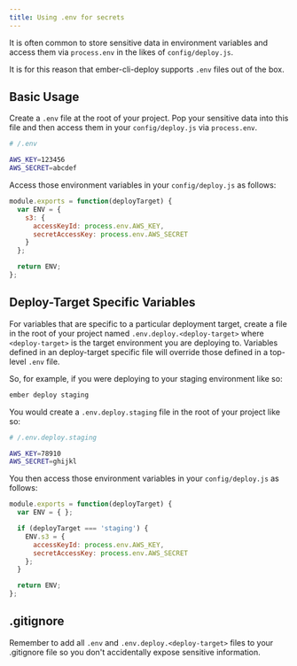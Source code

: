 ```yaml
---
title: Using .env for secrets
---
```


It is often common to store sensitive data in environment variables and access them via `process.env` in the likes of `config/deploy.js`.

It is for this reason that ember-cli-deploy supports `.env` files out of the box.

## Basic Usage

Create a `.env` file at the root of your project. Pop your sensitive data into this file and then access them in your `config/deploy.js` via `process.env`.

```bash
# /.env

AWS_KEY=123456
AWS_SECRET=abcdef
```

Access those environment variables in your `config/deploy.js` as follows:

```javascript
module.exports = function(deployTarget) {
  var ENV = {
    s3: {
      accessKeyId: process.env.AWS_KEY,
      secretAccessKey: process.env.AWS_SECRET
    }
  };

  return ENV;
};
```

## Deploy-Target Specific Variables

For variables that are specific to a particular deployment target, create a file in the root of your project named `.env.deploy.<deploy-target>` where `<deploy-target>` is the target environment you are deploying to. Variables defined in an deploy-target specific file will override those defined in a top-level `.env` file.

So, for example, if you were deploying to your staging environment like so:

```bash
ember deploy staging
```

You would create a `.env.deploy.staging` file in the root of your project like so:

```bash
# /.env.deploy.staging

AWS_KEY=78910
AWS_SECRET=ghijkl
```

You then access those environment variables in your `config/deploy.js` as follows:

```javascript
module.exports = function(deployTarget) {
  var ENV = { };

  if (deployTarget === 'staging') {
    ENV.s3 = {
      accessKeyId: process.env.AWS_KEY,
      secretAccessKey: process.env.AWS_SECRET
    };
  }

  return ENV;
};
```

## .gitignore

Remember to add all `.env` and `.env.deploy.<deploy-target>` files to your .gitignore file so you don't accidentally expose sensitive information.
